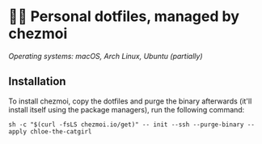 # 👩‍💻 Personal dotfiles, managed by chezmoi

_Operating systems: macOS, Arch Linux, Ubuntu (partially)_

## Installation

To install chezmoi, copy the dotfiles and purge the binary afterwards (it'll install itself using
the package managers), run the following command:

```shell
sh -c "$(curl -fsLS chezmoi.io/get)" -- init --ssh --purge-binary --apply chloe-the-catgirl
```
